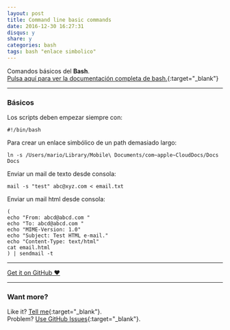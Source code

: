```yaml
---
layout: post
title: Command line basic commands
date: 2016-12-30 16:27:31
disqus: y
share: y
categories: bash
tags: bash "enlace simbolico"
---
```


Comandos básicos del **Bash**.<br>
[Pulsa aquí para ver la documentación completa de bash.](https://www.gnu.org/software/bash/manual/html_node/index.html){:target="_blank"}

---

### Básicos

Los scripts deben empezar siempre con:

`#!/bin/bash`

Para crear un enlace simbólico de un path demasiado largo:

`ln -s /Users/mario/Library/Mobile\ Documents/com~apple~CloudDocs/Docs Docs`

Enviar un mail de texto desde consola:

`mail -s "test" abc@xyz.com < email.txt`

Enviar un mail html desde consola:
```
(
echo "From: abcd@abcd.com "
echo "To: abcd@abcd.com "
echo "MIME-Version: 1.0"
echo "Subject: Test HTML e-mail."
echo "Content-Type: text/html"
cat email.html
) | sendmail -t
```

---

<a href="https://github.com/mariope/apuntes" target="_blank" class="big-button gray">Get it on GitHub &hearts;</a>

---

### Want more?

Like it? [Tell me](http://twitter.com/mariodevelop){:target="_blank"}.<br/>
Problem? [Use GitHub Issues](https://github.com/mariope/apuntes/issues){:target="_blank"}.
